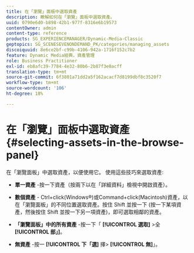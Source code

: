 ```yaml
---
title: 在「瀏覽」面板中選取資產
description: 瞭解如何在「瀏覽」面板中選取資產。
uuid: 0790e6d0-b898-42b1-977f-8316e6b19573
contentOwner: admin
content-type: reference
products: SG_EXPERIENCEMANAGER/Dynamic-Media-Classic
geptopics: SG_SCENESEVENONDEMAND_PK/categories/managing_assets
discoiquuid: 8e6ce2bf-c99b-4106-942a-1716f152c7b2
feature: Dynamic Media經典，資產管理
role: Business Practitioner
exl-id: eb8afc39-7784-4e32-80b6-2b87f3e0acff
translation-type: tm+mt
source-git-commit: 6f3801a71dd2a5f162acacf7d8199dbf8c3520f7
workflow-type: tm+mt
source-wordcount: '106'
ht-degree: 18%

---
```


# 在「瀏覽」面板中選取資產{#selecting-assets-in-the-browse-panel}

在「瀏覽面板」中選取資產，以便使用它。 使用這些技巧來選取資產:

* **單一資產** -按一下資產（按兩下以在「詳細資料」檢視中開啟資產）。

* **數個資產** - Ctrl+click(Windows®)或Command+click(Macintosh)資產，以在「瀏覽面板」的不同位置選取資產。按住 Shift 並按一下 (按一下某項資產，然後按住 Shift 並按一下另一項資產)，即可選取相鄰的資產。

* **「瀏覽面板」中的所有資產** -按一下「 **[!UICONTROL 選取]** >全 **[!UICONTROL 部」]**。

* **無資產** -按一 **[!UICONTROL 下「選]** 擇> **[!UICONTROL 無]**」。
